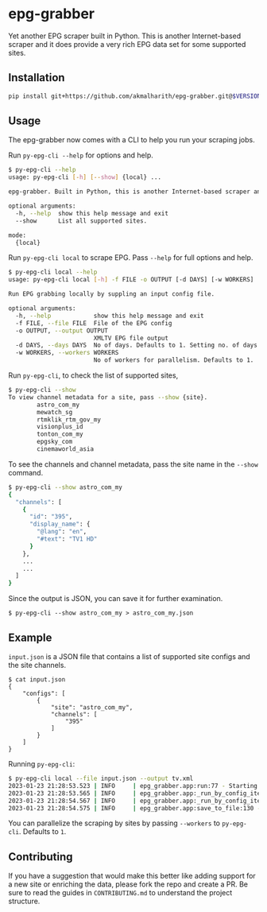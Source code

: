 # epg-grabber

Yet another EPG scraper built in Python. This is another Internet-based scraper and it does provide a very rich EPG data set for some supported sites.

## Installation
``` bash
pip install git+https://github.com/akmalharith/epg-grabber.git@$VERSION
```

## Usage

The epg-grabber now comes with a CLI to help you run your scraping jobs.

Run `py-epg-cli --help` for options and help.
``` bash
$ py-epg-cli --help                                          
usage: py-epg-cli [-h] [--show] {local} ...

epg-grabber. Built in Python, this is another Internet-based scraper and it provides a very rich EPG data set for some supported sites.

optional arguments:
  -h, --help  show this help message and exit
  --show      List all supported sites.

mode:
  {local}
```
Run `py-epg-cli local` to scrape EPG. Pass `--help` for full options and help.
``` bash 
$ py-epg-cli local --help
usage: py-epg-cli local [-h] -f FILE -o OUTPUT [-d DAYS] [-w WORKERS]

Run EPG grabbing locally by suppling an input config file.

optional arguments:
  -h, --help            show this help message and exit
  -f FILE, --file FILE  File of the EPG config
  -o OUTPUT, --output OUTPUT
                        XMLTV EPG file output
  -d DAYS, --days DAYS  No of days. Defaults to 1. Setting no. of days here will override the one in your input configuration file.
  -w WORKERS, --workers WORKERS
                        No of workers for parallelism. Defaults to 1.
```
Run `py-epg-cli`, to check the list of supported sites, 
``` bash
$ py-epg-cli --show 
To view channel metadata for a site, pass --show {site}.
        astro_com_my
        mewatch_sg
        rtmklik_rtm_gov_my
        visionplus_id
        tonton_com_my
        epgsky_com
        cinemaworld_asia
```
To see the channels and channel metadata, pass the site name in the `--show` command.
``` bash 
$ py-epg-cli --show astro_com_my 
{
  "channels": [
    {
      "id": "395",
      "display_name": {
        "@lang": "en",
        "#text": "TV1 HD"
      }
    },
    ...
    ...
  ]
}
```
Since the output is JSON, you can save it for further examination.
```
$ py-epg-cli --show astro_com_my > astro_com_my.json
```

## Example

`input.json` is a JSON file that contains a list of supported site configs and the site channels.
```
$ cat input.json
{
    "configs": [
        {
            "site": "astro_com_my",
            "channels": [
                "395"
            ]
        }
    ]
}
```
Running `py-epg-cli`:
``` bash
$ py-epg-cli local --file input.json --output tv.xml
2023-01-23 21:28:53.523 | INFO     | epg_grabber.app:run:77 - Starting epg-grabber...
2023-01-23 21:28:53.565 | INFO     | epg_grabber.app:_run_by_config_item:33 - Grabbing programs for 395.astro_com_my...
2023-01-23 21:28:54.567 | INFO     | epg_grabber.app:_run_by_config_item:62 - Completed for 395.astro_com_my! Found 40 programmes.
2023-01-23 21:28:54.575 | INFO     | epg_grabber.app:save_to_file:130 - XMLTV file tv.xml generated.
```
You can parallelize the scraping by sites by passing `--workers` to `py-epg-cli`. Defaults to `1`.

## Contributing

If you have a suggestion that would make this better like adding support for a new site or enriching the data, please fork the repo and create a PR. Be sure to read the guides in `CONTRIBUTING.md` to understand the project structure.
